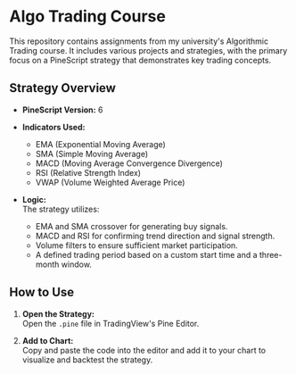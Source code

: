 # Algo Trading Course

This repository contains assignments from my university's Algorithmic Trading course. It includes various projects and strategies, with the primary focus on a PineScript strategy that demonstrates key trading concepts.

## Strategy Overview

- **PineScript Version:** 6

- **Indicators Used:** 
  - EMA (Exponential Moving Average)
  - SMA (Simple Moving Average)
  - MACD (Moving Average Convergence Divergence)
  - RSI (Relative Strength Index)
  - VWAP (Volume Weighted Average Price)

- **Logic:**  
  The strategy utilizes:
  - EMA and SMA crossover for generating buy signals.
  - MACD and RSI for confirming trend direction and signal strength.
  - Volume filters to ensure sufficient market participation.
  - A defined trading period based on a custom start time and a three-month window.

## How to Use

1. **Open the Strategy:**  
   Open the `.pine` file in TradingView's Pine Editor.

2. **Add to Chart:**  
   Copy and paste the code into the editor and add it to your chart to visualize and backtest the strategy.